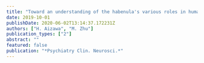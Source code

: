 ```yaml
---
title: "Toward an understanding of the habenula's various roles in human depression"
date: 2019-10-01
publishDate: 2020-06-02T13:14:37.172231Z
authors: ["H. Aizawa", "M. Zhu"]
publication_types: ["2"]
abstract: ""
featured: false
publication: "*Psychiatry Clin. Neurosci.*"
---
```


